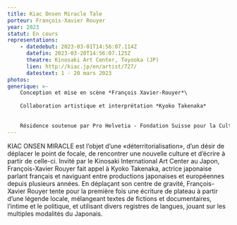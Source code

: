 ```yaml
---
title: Kiac Onsen Miracle Tale
porteur: François-Xavier Rouyer
year: 2023
statut: En cours
representations:
    - datedebut: 2023-03-01T14:56:07.114Z
      datefin: 2023-03-20T14:56:07.125Z
      theatre: Kinosaki Art Center, Toyooka (JP)
      lien: http://kiac.jp/en/artist/727/
      datestext: 1 - 20 mars 2023
photos:
generique: >-
    Conception et mise en scène *François Xavier-Rouyer*\
    
    Collaboration artistique et interprétation *Kyoko Takenaka*
    
    
    Résidence soutenue par Pro Helvetia - Fondation Suisse pour la Culture, et le Kinosaki Arts Center de Toyooka
---
```


KIAC ONSEN MIRACLE est l’objet d’une «déterritorialisation», d’un désir de déplacer le point de focale, de rencontrer une nouvelle culture et d’écrire à partir de celle-ci. Invité par le Kinosaki International Art Center au Japon, François-Xavier Rouyer fait appel à Kyoko Takenaka, actrice japonaise parlant français et naviguant entre productions japonaises et européennes depuis plusieurs années. En déplaçant son centre de gravité, François-Xavier Rouyer tente pour la première fois une écriture de plateau à partir d’une légende locale, mélangeant textes de fictions et documentaires, l’intime et le politique, et utilisant divers registres de langues, jouant sur les multiples modalités du Japonais.
